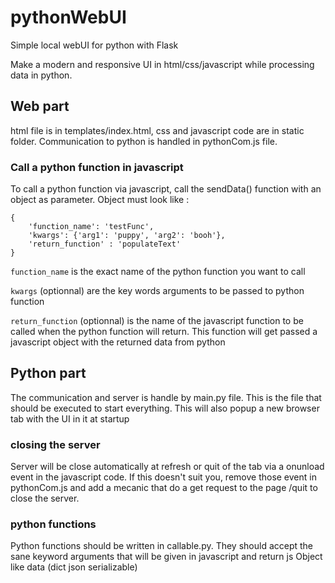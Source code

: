 # pythonWebUI
Simple local webUI for python with Flask

Make a modern and responsive UI in html/css/javascript while processing data in python.

## Web part
html file is in templates/index.html, css and javascript code are in static folder.
Communication to python is handled in pythonCom.js file.

### Call a python function in javascript
To call a python function via javascript, call the sendData() function
with an object as parameter. Object must look like : 
```
{
    'function_name': 'testFunc',
    'kwargs': {'arg1': 'puppy', 'arg2': 'booh'},
    'return_function' : 'populateText'
}
```
`function_name` is the exact name of the python function you want to call

`kwargs` (optionnal) are the key words arguments to be passed to python function

`return_function` (optionnal) is the name of the javascript function to be called when the python function will return. This function will get passed a javascript object with the returned data from python

## Python part
The communication and server is handle by main.py file. This is the file that should be executed to start everything.
This will also popup a new browser tab with the UI in it at startup

### closing the server
Server will be close automatically at refresh or quit of the tab via a onunload event in the javascript code.
If this doesn't suit you, remove those event in pythonCom.js and add a mecanic that do a get request to the page /quit to close the server.

### python functions
Python functions should be written in callable.py. They should accept the sane keyword arguments that will be given in javascript and return js Object like data (dict json serializable) 